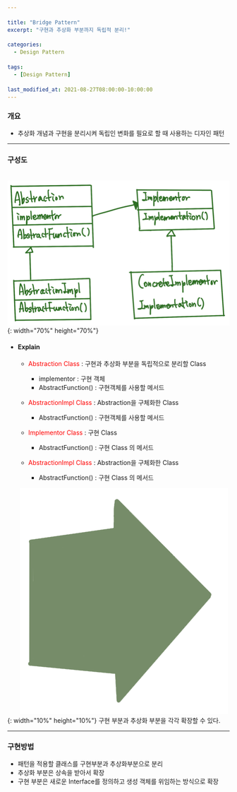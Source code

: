 ```yaml
---

title: "Bridge Pattern"
excerpt: "구현과 추상화 부분까지 독립적 분리!" 

categories:
  - Design Pattern

tags:
  - [Design Pattern]

last_modified_at: 2021-08-27T08:00:00-10:00:00
---
```



### 개요
 - 추상화 개념과 구현을 분리시켜 독립인 변화를 필요로 할 때 사용하는 디자인 패턴

---

### 구성도
　　![image](/assets/images/DesignPattern/BridgePattern.png){: width="70%" height="70%"}  

 - #### Explain
   - <span style="color:red">Abstraction Class</span> : 구현과 추상화 부분을 독립적으로 분리할 Class
     - implementor : 구현 객체
     - AbstractFunction() : 구현객체를 사용할 메서드  

   - <span style="color:red">AbstractionImpl Class</span> : Abstraction을 구체화한 Class
     - AbstractFunction() : 구현객체를 사용할 메서드  

   - <span style="color:red">Implementor Class</span> : 구현 Class
     - AbstractFunction() : 구현 Class 의 메서드  

   - <span style="color:red">AbstractionImpl Class</span> : Abstraction을 구체화한 Class
     - AbstractFunction() : 구현 Class 의 메서드

　　![image](/assets/images/Common/Arrow.png){: width="10%" height="10%"} 구현 부분과 추상화 부분을 각각 확장할 수 있다.
   
---
### 구현방법
 - 패턴을 적용할 클래스를 구현부분과 추상화부분으로 분리
 - 추상화 부분은 상속을 받아서 확장
 - 구현 부분은 새로운 Interface를 정의하고 생성 객체를 위임하는 방식으로 확장

